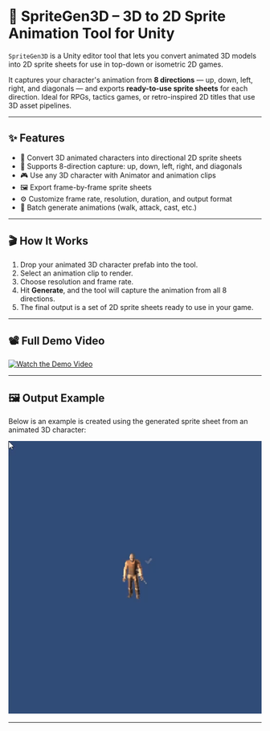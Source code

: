 # 🧰 SpriteGen3D – 3D to 2D Sprite Animation Tool for Unity

`SpriteGen3D` is a Unity editor tool that lets you convert animated 3D models into 2D sprite sheets for use in top-down or isometric 2D games.

It captures your character's animation from **8 directions** — up, down, left, right, and diagonals — and exports **ready-to-use sprite sheets** for each direction. Ideal for RPGs, tactics games, or retro-inspired 2D titles that use 3D asset pipelines.

---

## ✨ Features

- 🎥 Convert 3D animated characters into directional 2D sprite sheets  
- 🧭 Supports 8-direction capture: up, down, left, right, and diagonals  
- 🎮 Use any 3D character with Animator and animation clips  
- 🖼️ Export frame-by-frame sprite sheets  
- ⚙️ Customize frame rate, resolution, duration, and output format  
- 🔁 Batch generate animations (walk, attack, cast, etc.)  

---

## 🎬 How It Works

1. Drop your animated 3D character prefab into the tool.  
2. Select an animation clip to render.  
3. Choose resolution and frame rate.  
4. Hit **Generate**, and the tool will capture the animation from all 8 directions.  
5. The final output is a set of 2D sprite sheets ready to use in your game.  

---

## 📽️ Full Demo Video

[![Watch the Demo Video](https://img.youtube.com/vi/yaa5SEammR8/0.jpg)](https://www.youtube.com/watch?v=yaa5SEammR8)

---

## 🖼️ Output Example

Below is an example is created using the generated sprite sheet from an animated 3D character:

![Generated Sprite Sheet](./Assets/example.gif)

---
